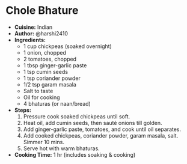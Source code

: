 # Chole Bhature
- **Cuisine:** Indian
- **Author:** @harshi2410
- **Ingredients:**
  - 1 cup chickpeas (soaked overnight)
  - 1 onion, chopped
  - 2 tomatoes, chopped
  - 1 tbsp ginger-garlic paste
  - 1 tsp cumin seeds
  - 1 tsp coriander powder
  - 1/2 tsp garam masala
  - Salt to taste
  - Oil for cooking
  - 4 bhaturas (or naan/bread)
- **Steps:**
  1. Pressure cook soaked chickpeas until soft.
  2. Heat oil, add cumin seeds, then sauté onions till golden.
  3. Add ginger-garlic paste, tomatoes, and cook until oil separates.
  4. Add cooked chickpeas, coriander powder, garam masala, salt. Simmer 10 mins.
  5. Serve hot with warm bhaturas.
- **Cooking Time:** 1 hr (includes soaking & cooking)
